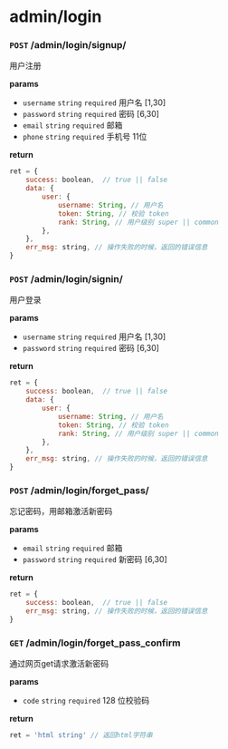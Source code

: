 # admin/login

### `POST` /admin/login/signup/
用户注册

__params__

- `username` `string` `required` 用户名 [1,30]
- `password` `string` `required` 密码 [6,30]
- `email` `string` `required` 邮箱
- `phone` `string` `required` 手机号 11位

__return__

```js
ret = {
    success: boolean,  // true || false
    data: {
        user: {
            username: String, // 用户名
            token: String, // 校验 token
            rank: String, // 用户级别 super || common
        },
    },
    err_msg: string, // 操作失败的时候，返回的错误信息
}
```

### `POST` /admin/login/signin/

用户登录

__params__
- `username` `string` `required` 用户名 [1,30]
- `password` `string` `required` 密码 [6,30]

__return__
```js
ret = {
    success: boolean,  // true || false
    data: {
        user: {
            username: String, // 用户名
            token: String, // 校验 token
            rank: String, // 用户级别 super || common
        },
    },
    err_msg: string, // 操作失败的时候，返回的错误信息
}
```

### `POST` /admin/login/forget_pass/
忘记密码，用邮箱激活新密码

__params__

- `email` `string` `required` 邮箱
- `password` `string` `required` 新密码 [6,30]

__return__

```js
ret = {
    success: boolean,  // true || false
    err_msg: string, // 操作失败的时候，返回的错误信息
}
```

### `GET` /admin/login/forget_pass_confirm

通过网页get请求激活新密码

__params__

- `code` `string` `required` 128 位校验码

__return__

```js
ret = 'html string' // 返回html字符串
```
